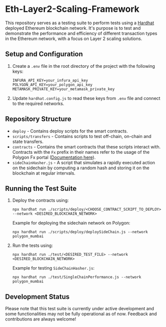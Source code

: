 # Eth-Layer2-Scaling-Framework

This repository serves as a testing suite to perform tests using a [Hardhat](https://hardhat.org/) deployed Ethereum blockchain network. It's purpose is to test and demonstrate the performance and efficiency of different transaction types in the Ethereum network, with a focus on Layer 2 scaling solutions.

## Setup and Configuration

1. Create a `.env` file in the root directory of the project with the following keys:
    ```
    INFURA_API_KEY=your_infura_api_key
    POLYGON_API_KEY=your_polygon_api_key
    METAMASK_PRIVATE_KEY=your_metamask_private_key
    ```
2. Update `hardhat.config.js` to read these keys from `.env` file and connect to the required networks.

## Repository Structure

- `deploy` - Contains deploy scripts for the smart contracts.
- `scripts/transfers` - Contains scripts to test off-chain, on-chain and state transfers.
- `contracts` - Contains the smart contracts that these scripts interact with. Contracts with the `Fx` prefix in their names refer to the usage of the Polygon Fx portal ([Documentation here](https://wiki.polygon.technology/docs/develop/l1-l2-communication/fx-portal/)).
- `sideChainHasher.js` - A script that simulates a rapidly executed action on the sidechain by computing a random hash and storing it on the blockchain at regular intervals.

## Running the Test Suite

1. Deploy the contracts using:
    ```
    npx hardhat run ./scripts/deploy/<CHOOSE_CONTRACT_SCRIPT_TO_DEPLOY> --network <DESIRED_BLOCKCHAIN_NETWORK>
    ```
    Example for deploying the sidechain network on Polygon:
    ```
    npx hardhat run ./scripts/deploy/deploySideChain.js --network polygon_mumbai
    ```

2. Run the tests using:
    ```
    npx hardhat run ./test/<DESIRED_TEST_FILE> --network <DESIRED_BLOCKCHAIN_NETWORK>
    ```
    Example for testing `SideChainHasher.js`:
    ```
    npx hardhat run ./test/SingleChainPerformance.js --network polygon_mumbai
    ```

## Development Status

Please note that this test suite is currently under active development and some functionalities may not be fully operational as of now. Feedback and contributions are always welcome!
